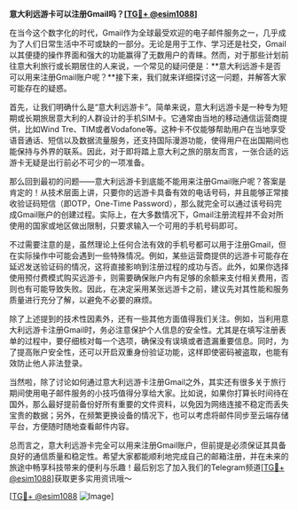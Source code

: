 **意大利远游卡可以注册Gmail吗？[[TG💪+ @esim1088](https://t.me/s/esim1088)]**

在当今这个数字化的时代，Gmail作为全球最受欢迎的电子邮件服务之一，几乎成为了人们日常生活中不可或缺的一部分。无论是用于工作、学习还是社交，Gmail以其便捷的操作界面和强大的功能赢得了无数用户的青睐。然而，对于那些计划前往意大利旅行或长期居住的人来说，一个常见的疑问便是：**意大利远游卡是否可以用来注册Gmail账户呢？**接下来，我们就来详细探讨这一问题，并解答大家可能存在的疑惑。

首先，让我们明确什么是“意大利远游卡”。简单来说，意大利远游卡是一种专为短期或长期旅居意大利的人群设计的手机SIM卡。它通常由当地的移动通信运营商提供，比如Wind Tre、TIM或者Vodafone等。这种卡不仅能够帮助用户在当地享受语音通话、短信以及数据流量服务，还支持国际漫游功能，使得用户在出国期间也能保持与外界的联系。因此，对于即将踏上意大利之旅的朋友而言，一张合适的远游卡无疑是出行前必不可少的一项准备。

那么回到最初的问题——意大利远游卡到底能不能用来注册Gmail账户呢？答案是肯定的！从技术层面上讲，只要你的远游卡具备有效的电话号码，并且能够正常接收验证码短信（即OTP，One-Time Password），那么就完全可以通过该号码完成Gmail账户的创建过程。实际上，在大多数情况下，Gmail注册流程并不会对所使用的国家或地区做出限制，只要求输入一个可用的手机号码即可。

不过需要注意的是，虽然理论上任何合法有效的手机号都可以用于注册Gmail，但在实际操作中可能会遇到一些特殊情况。例如，某些运营商提供的远游卡可能存在延迟发送验证码的情况，这将直接影响到注册过程的成功与否。此外，如果你选择使用预付费模式购买远游卡，则需要确保账户内有足够的余额来支付相关费用，否则也有可能导致失败。因此，在决定采用某张远游卡之前，建议先对其性能和服务质量进行充分了解，以避免不必要的麻烦。

除了上述提到的技术性因素外，还有一些其他方面值得我们关注。例如，当利用意大利远游卡注册Gmail时，务必注意保护个人信息的安全性。尤其是在填写注册表单的过程中，要仔细核对每一个选项，确保没有误填或者遗漏重要信息。同时，为了提高账户安全性，还可以开启双重身份验证功能，这样即使密码被盗取，也能有效防止他人非法登录。

当然啦，除了讨论如何通过意大利远游卡注册Gmail之外，其实还有很多关于旅行期间使用电子邮件服务的小技巧值得分享给大家。比如说，如果你打算长时间待在国外，那么最好提前备份好所有重要的文件资料，以免因为网络连接不稳定而丢失宝贵的数据；另外，在频繁更换设备的情况下，也可以考虑将邮件同步至云端存储平台，方便随时随地查看邮件内容。

总而言之，意大利远游卡完全可以用来注册Gmail账户，但前提是必须保证其具备良好的通信质量和稳定性。希望大家都能顺利地完成自己的邮箱注册，并在未来的旅途中畅享科技带来的便利与乐趣！最后别忘了加入我们的Telegram频道[[TG💪+ @esim1088](https://t.me/s/esim1088)]获取更多实用资讯哦～ 

[[TG💪+ @esim1088](https://t.me/s/esim1088) ![Image](https://i.postimg.cc/4NQfJmqS/Snipaste-2025-05-13-00-14-12.png)]